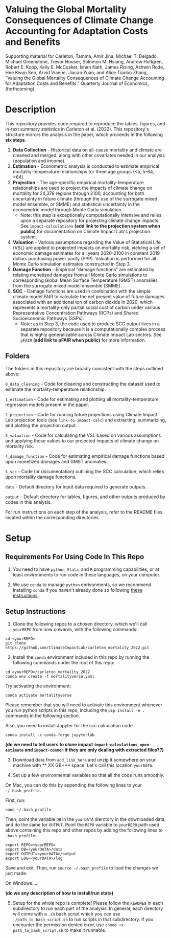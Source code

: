 # Valuing the Global Mortality Consequences of Climate Change Accounting for Adaptation Costs and Benefits

Supporting material for Carleton, Tamma, Amir Jina, Michael T. Delgado, Michael Greenstone, Trevor Houser, Solomon M. Hsiang, Andrew Hultgren, Robert E. Kopp, Kelly E. McCusker, Ishan Nath, James Rising, Ashwin Rode, Hee Kwon Seo, Arvid Viaene, Jiacan Yuan, and Alice Tianbo Zhang, “Valuing the Global Mortality Consequences of Climate Change Accounting for Adaptation Costs and Benefits.” Quarterly Journal of Economics, (forthcoming).

# Description

This repository provides code required to reproduce the tables, figures, and in-text summary statistics in Carleton et al. (2022). This repository's structure mirrors the analysis in the paper, which proceeds in the following **six steps**. 

1. **Data Collection** - Historical data on all-cause mortality and climate are cleaned and merged, along with other covariates needed in our analysis (population and income). 
2. **Estimation** - Econometric analysis is conducted to estimate empirical mortality-temperature relationships for three age groups (<5, 5-64, >64). 
3. **Projection** - The age-specific empirical mortality-temperature relationships are used to project the impacts of climate change on mortality for 24,378 regions through 2100, accounting for both uncertainty in future climate (through the use of the surrogate mixed model ensemble, or SMME) and statistical uncertainty in the econometric model through Monte Carlo simulation.  
    * Note: this step is exceptionally computationally intensive and relies upon a separate repository for projecting climate change impacts. See `impact-calculations` **(add link to the projection system when public)** for documentation on Climate Impact Lab's projection system.
4. **Valuation** - Various assumptions regarding the Value of Statistical Life (VSL) are applied to projected impacts on mortality risk, yielding a set of economic damage estimates for all years 2020-2100 in constant 2019 dollars purchasing power parity (PPP). Valuation is performed for all Monte Carlo simulation estimates constructed in Step 3.
5. **Damage Function** - Empirical “damage functions” are estimated by relating monetized damages from all Monte Carlo simulations to corresponding Global Mean Surface Temperature (GMST) anomalies from the surrogate mixed model ensemble (SMME).
6. **SCC** - Damage functions are used in combination with the simple climate model FAIR to calculate the net present value of future damages associated with an additional ton of carbon dioxide in 2020, which represents a mortality-only partial social cost of carbon under various Representative Concentration Pathways (RCPs) and Shared Socioeconomic Pathways (SSPs).
    * Note: as in Step 3, the code used to produce SCC output lives in a separate repository because it is a computationally complex process that is highly generalizable across Climate Impact Lab sectors. See `pFAIR` **(add link to pFAIR when public)** for more information.

## Folders

The folders in this repository are broadly consistent with the steps outlined above:

`0_data_cleaning` - Code for cleaning and constructing the dataset used to estimate the mortality-temperature relationship.

`1_estimation` - Code for estimating and plotting all mortality-temperature regression models present in the paper.

`2_projection` - Code for running future projections using Climate Impact Lab projection tools (see `link-to-impact-calc`) and extracting, summarizing, and plotting the projection output.

`3_valuation` - Code for calculating the VSL based on various assumptions and applying those values to our projected impacts of climate change on mortality risk.

`4_damage_function` - Code for estimating empirical damage functions based upon monetized damages and GMST anomalies.

`5_scc` - Code (or documentation) outlining the SCC calculation, which relies upon mortality damage functions.

`data` - Default directory for input data required to generate outputs.

`output` - Default directory for tables, figures, and other outputs produced by codes in this analysis.

For run instructions on each step of the analysis, refer to the README files located within the corresponding directories.

# Setup

## Requirements For Using Code In This Repo

1. You need to have `python`, `Stata`, and `R` programming capabilities, or at least environments to run code in these languages, on your computer. 

2. We use `conda` to manage `python` enrivonments, so we recommend installing `conda` if you haven't already done so following [these instructions](https://docs.conda.io/projects/conda/en/latest/user-guide/install/macos.html). 

## Setup Instructions

1. Clone the following repos to a chosen directory, which we'll call `yourREPO` from now onwards, with the following commands: 
```
cd <yourREPO>
git clone https://github.com/ClimateImpactLab/carleton_mortality_2022.git
```

2. Install the `conda` environment included in this repo by running the following commands under the root of this repo:

```
cd <yourREPO>/carleton_mortality_2022
conda env create -f mortalityverse.yaml
```

Try activating the environment:
```
conda activate mortalityverse
```
Please remember that you will need to activate this environment whenever you run python scripts in this repo, including the `pip install -e .` commands in the following section.

Also, you need to install Jupyter for the scc calculation code
```
conda install -c conda-forge jupyterlab
```

 **(do we need to tell users to clone impact `impact-calculations`, `open-estimate` and `impact-common` if they are only dealing with extracted files??)**


3. Download data from `add_link_here` and unzip it somewhere on your machine with ** XX GB+** space. Let's call this location `yourDATA`.


4. Set up a few environmental variables so that all the code runs smoothly.

On Mac, you can do this by appending the following lines to your `~/.bash_profile`.

First, run:
```
nano ~/.bash_profile

```

Then, point the variable `DB` in the `yourDATA` dierctory in the downloaded data, and do the same for `OUTPUT`. Point the `REPO` variable to `yourREPO` path used above containing this repo and other repos by adding the following lines to `.bash_profile`:

```
export REPO=<yourREPO>
export DB=<yourDATA>/data
export OUTPUT=<yourDATA>/output
export LOG=<yourDATA>/log

```
Save and exit. 
Then, run `source ~/.bash_profile` to load the changes we just made.

On Windows.....

**(do we any description of how to install/run stata)** 

5. Setup for the whole repo is complete! Please follow the `README`s in each subdirectory to run each part of the analysis. In general, each directory will come with a `.sh` bash script which you can use `./path_to_bash_script.sh` to run scripts in that subdirectory. If you encounter the permission denied error, use `chmod +x path_to_bash_script.sh` to make it runnable.
